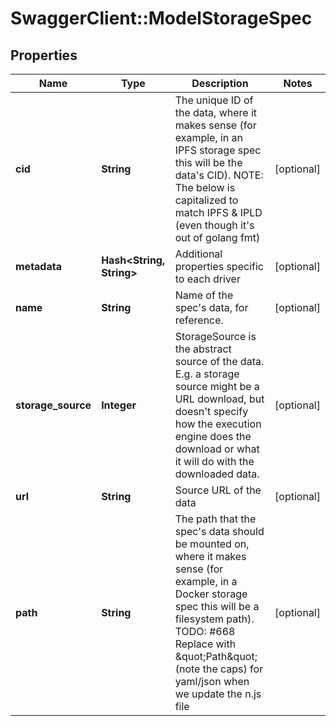 # SwaggerClient::ModelStorageSpec

## Properties
Name | Type | Description | Notes
------------ | ------------- | ------------- | -------------
**cid** | **String** | The unique ID of the data, where it makes sense (for example, in an IPFS storage spec this will be the data&#x27;s CID). NOTE: The below is capitalized to match IPFS &amp; IPLD (even though it&#x27;s out of golang fmt) | [optional] 
**metadata** | **Hash&lt;String, String&gt;** | Additional properties specific to each driver | [optional] 
**name** | **String** | Name of the spec&#x27;s data, for reference. | [optional] 
**storage_source** | **Integer** | StorageSource is the abstract source of the data. E.g. a storage source might be a URL download, but doesn&#x27;t specify how the execution engine does the download or what it will do with the downloaded data. | [optional] 
**url** | **String** | Source URL of the data | [optional] 
**path** | **String** | The path that the spec&#x27;s data should be mounted on, where it makes sense (for example, in a Docker storage spec this will be a filesystem path). TODO: #668 Replace with \&quot;Path\&quot; (note the caps) for yaml/json when we update the n.js file | [optional] 

